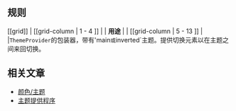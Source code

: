 ﻿## 规则

[[grid]]
| [[grid-column | 1 - 4 ]]
| | **用途**
|
| [[grid-column | 5 - 13 ]]
| |`ThemeProvider`的包装器，带有'main`或`inverted`主题。提供切换元素以在主题之间来回切换。

## 相关文章

- [颜色/主题](/doc/docs/documentation/40-appearance/color?styleguide-components-enabled=true&react--core-components-enabled=true&appearance-enabled=true)
- [主题提供程序](/pattern/theme-provider/?react--core-components-enabled=true&styleguide-components-enabled=true&core-components-enabled=true)

